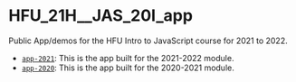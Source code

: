 # HFU_21H__JAS_20I_app

Public App/demos for the HFU Intro to JavaScript course for 2021 to 2022.

- [`app-2021`](./app-2021/README.md): This is the app built for the 2021-2022 module.
- [`app-2020`](./app-2020/README.md): This is the app built for the 2020-2021 module.
